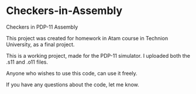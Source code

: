 # Checkers-in-Assembly
Checkers in PDP-11 Assembly

This project was created for homework in Atam course in Technion University, as a final project.

This is a working project, made for the PDP-11 simulator.
I uploaded both the .s11 and .o11 files.

Anyone who wishes to use this code, can use it freely.

If you have any questions about the code, let me know.
